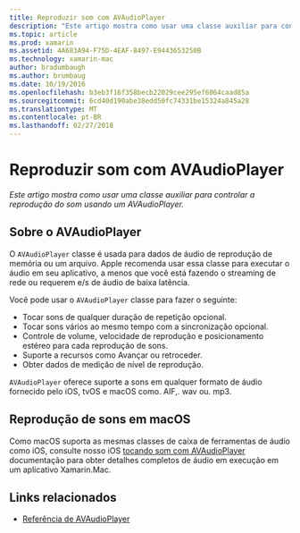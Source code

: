 ```yaml
---
title: Reproduzir som com AVAudioPlayer
description: "Este artigo mostra como usar uma classe auxiliar para controlar a reprodução do som usando um AVAudioPlayer."
ms.topic: article
ms.prod: xamarin
ms.assetid: 4A683A94-F75D-4EAF-8497-E9443653250B
ms.technology: xamarin-mac
author: bradumbaugh
ms.author: brumbaug
ms.date: 10/19/2016
ms.openlocfilehash: b3eb3f16f358becb22029cee295ef6064caad85a
ms.sourcegitcommit: 6cd40d190abe38edd50fc74331be15324a845a28
ms.translationtype: MT
ms.contentlocale: pt-BR
ms.lasthandoff: 02/27/2018
---
```

# <a name="playing-sound-with-avaudioplayer"></a>Reproduzir som com AVAudioPlayer

_Este artigo mostra como usar uma classe auxiliar para controlar a reprodução do som usando um AVAudioPlayer._

## <a name="about-the-avaudioplayer"></a>Sobre o AVAudioPlayer

O `AVAudioPlayer` classe é usada para dados de áudio de reprodução de memória ou um arquivo. Apple recomenda usar essa classe para executar o áudio em seu aplicativo, a menos que você está fazendo o streaming de rede ou requerem e/s de áudio de baixa latência.

Você pode usar o `AVAudioPlayer` classe para fazer o seguinte:

- Tocar sons de qualquer duração de repetição opcional.
- Tocar sons vários ao mesmo tempo com a sincronização opcional.
- Controle de volume, velocidade de reprodução e posicionamento estéreo para cada reprodução de sons.
- Suporte a recursos como Avançar ou retroceder.
- Obter dados de medição de nível de reprodução.

`AVAudioPlayer` oferece suporte a sons em qualquer formato de áudio fornecido pelo iOS, tvOS e macOS como. AIF,. wav ou. mp3.

## <a name="playing-sounds-in-macos"></a>Reprodução de sons em macOS

Como macOS suporta as mesmas classes de caixa de ferramentas de áudio como iOS, consulte nosso iOS [tocando som com AVAudioPlayer](https://developer.xamarin.com/recipes/ios/media/sound/avaudioplayer/) documentação para obter detalhes completos de áudio em execução em um aplicativo Xamarin.Mac.



## <a name="related-links"></a>Links relacionados

- [Referência de AVAudioPlayer](https://developer.apple.com/documentation/avfoundation/avaudioplayer)

